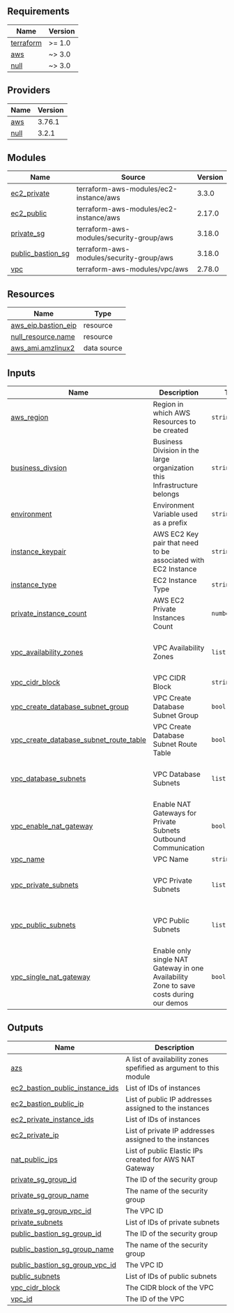 <!-- BEGIN_TF_DOCS -->
## Requirements

| Name | Version |
|------|---------|
| <a name="requirement_terraform"></a> [terraform](#requirement\_terraform) | >= 1.0 |
| <a name="requirement_aws"></a> [aws](#requirement\_aws) | ~> 3.0 |
| <a name="requirement_null"></a> [null](#requirement\_null) | ~> 3.0 |

## Providers

| Name | Version |
|------|---------|
| <a name="provider_aws"></a> [aws](#provider\_aws) | 3.76.1 |
| <a name="provider_null"></a> [null](#provider\_null) | 3.2.1 |

## Modules

| Name | Source | Version |
|------|--------|---------|
| <a name="module_ec2_private"></a> [ec2\_private](#module\_ec2\_private) | terraform-aws-modules/ec2-instance/aws | 3.3.0 |
| <a name="module_ec2_public"></a> [ec2\_public](#module\_ec2\_public) | terraform-aws-modules/ec2-instance/aws | 2.17.0 |
| <a name="module_private_sg"></a> [private\_sg](#module\_private\_sg) | terraform-aws-modules/security-group/aws | 3.18.0 |
| <a name="module_public_bastion_sg"></a> [public\_bastion\_sg](#module\_public\_bastion\_sg) | terraform-aws-modules/security-group/aws | 3.18.0 |
| <a name="module_vpc"></a> [vpc](#module\_vpc) | terraform-aws-modules/vpc/aws | 2.78.0 |

## Resources

| Name | Type |
|------|------|
| [aws_eip.bastion_eip](https://registry.terraform.io/providers/hashicorp/aws/latest/docs/resources/eip) | resource |
| [null_resource.name](https://registry.terraform.io/providers/hashicorp/null/latest/docs/resources/resource) | resource |
| [aws_ami.amzlinux2](https://registry.terraform.io/providers/hashicorp/aws/latest/docs/data-sources/ami) | data source |

## Inputs

| Name | Description | Type | Default | Required |
|------|-------------|------|---------|:--------:|
| <a name="input_aws_region"></a> [aws\_region](#input\_aws\_region) | Region in which AWS Resources to be created | `string` | `"us-east-1"` | no |
| <a name="input_business_divsion"></a> [business\_divsion](#input\_business\_divsion) | Business Division in the large organization this Infrastructure belongs | `string` | `"sap"` | no |
| <a name="input_environment"></a> [environment](#input\_environment) | Environment Variable used as a prefix | `string` | `"dev"` | no |
| <a name="input_instance_keypair"></a> [instance\_keypair](#input\_instance\_keypair) | AWS EC2 Key pair that need to be associated with EC2 Instance | `string` | `"terraform-key"` | no |
| <a name="input_instance_type"></a> [instance\_type](#input\_instance\_type) | EC2 Instance Type | `string` | `"t3.micro"` | no |
| <a name="input_private_instance_count"></a> [private\_instance\_count](#input\_private\_instance\_count) | AWS EC2 Private Instances Count | `number` | `1` | no |
| <a name="input_vpc_availability_zones"></a> [vpc\_availability\_zones](#input\_vpc\_availability\_zones) | VPC Availability Zones | `list(string)` | <pre>[<br>  "us-east-1a",<br>  "us-east-1b"<br>]</pre> | no |
| <a name="input_vpc_cidr_block"></a> [vpc\_cidr\_block](#input\_vpc\_cidr\_block) | VPC CIDR Block | `string` | `"10.0.0.0/16"` | no |
| <a name="input_vpc_create_database_subnet_group"></a> [vpc\_create\_database\_subnet\_group](#input\_vpc\_create\_database\_subnet\_group) | VPC Create Database Subnet Group | `bool` | `true` | no |
| <a name="input_vpc_create_database_subnet_route_table"></a> [vpc\_create\_database\_subnet\_route\_table](#input\_vpc\_create\_database\_subnet\_route\_table) | VPC Create Database Subnet Route Table | `bool` | `true` | no |
| <a name="input_vpc_database_subnets"></a> [vpc\_database\_subnets](#input\_vpc\_database\_subnets) | VPC Database Subnets | `list(string)` | <pre>[<br>  "10.0.151.0/24",<br>  "10.0.152.0/24"<br>]</pre> | no |
| <a name="input_vpc_enable_nat_gateway"></a> [vpc\_enable\_nat\_gateway](#input\_vpc\_enable\_nat\_gateway) | Enable NAT Gateways for Private Subnets Outbound Communication | `bool` | `true` | no |
| <a name="input_vpc_name"></a> [vpc\_name](#input\_vpc\_name) | VPC Name | `string` | `"myvpc"` | no |
| <a name="input_vpc_private_subnets"></a> [vpc\_private\_subnets](#input\_vpc\_private\_subnets) | VPC Private Subnets | `list(string)` | <pre>[<br>  "10.0.1.0/24",<br>  "10.0.2.0/24"<br>]</pre> | no |
| <a name="input_vpc_public_subnets"></a> [vpc\_public\_subnets](#input\_vpc\_public\_subnets) | VPC Public Subnets | `list(string)` | <pre>[<br>  "10.0.101.0/24",<br>  "10.0.102.0/24"<br>]</pre> | no |
| <a name="input_vpc_single_nat_gateway"></a> [vpc\_single\_nat\_gateway](#input\_vpc\_single\_nat\_gateway) | Enable only single NAT Gateway in one Availability Zone to save costs during our demos | `bool` | `true` | no |

## Outputs

| Name | Description |
|------|-------------|
| <a name="output_azs"></a> [azs](#output\_azs) | A list of availability zones spefified as argument to this module |
| <a name="output_ec2_bastion_public_instance_ids"></a> [ec2\_bastion\_public\_instance\_ids](#output\_ec2\_bastion\_public\_instance\_ids) | List of IDs of instances |
| <a name="output_ec2_bastion_public_ip"></a> [ec2\_bastion\_public\_ip](#output\_ec2\_bastion\_public\_ip) | List of public IP addresses assigned to the instances |
| <a name="output_ec2_private_instance_ids"></a> [ec2\_private\_instance\_ids](#output\_ec2\_private\_instance\_ids) | List of IDs of instances |
| <a name="output_ec2_private_ip"></a> [ec2\_private\_ip](#output\_ec2\_private\_ip) | List of private IP addresses assigned to the instances |
| <a name="output_nat_public_ips"></a> [nat\_public\_ips](#output\_nat\_public\_ips) | List of public Elastic IPs created for AWS NAT Gateway |
| <a name="output_private_sg_group_id"></a> [private\_sg\_group\_id](#output\_private\_sg\_group\_id) | The ID of the security group |
| <a name="output_private_sg_group_name"></a> [private\_sg\_group\_name](#output\_private\_sg\_group\_name) | The name of the security group |
| <a name="output_private_sg_group_vpc_id"></a> [private\_sg\_group\_vpc\_id](#output\_private\_sg\_group\_vpc\_id) | The VPC ID |
| <a name="output_private_subnets"></a> [private\_subnets](#output\_private\_subnets) | List of IDs of private subnets |
| <a name="output_public_bastion_sg_group_id"></a> [public\_bastion\_sg\_group\_id](#output\_public\_bastion\_sg\_group\_id) | The ID of the security group |
| <a name="output_public_bastion_sg_group_name"></a> [public\_bastion\_sg\_group\_name](#output\_public\_bastion\_sg\_group\_name) | The name of the security group |
| <a name="output_public_bastion_sg_group_vpc_id"></a> [public\_bastion\_sg\_group\_vpc\_id](#output\_public\_bastion\_sg\_group\_vpc\_id) | The VPC ID |
| <a name="output_public_subnets"></a> [public\_subnets](#output\_public\_subnets) | List of IDs of public subnets |
| <a name="output_vpc_cidr_block"></a> [vpc\_cidr\_block](#output\_vpc\_cidr\_block) | The CIDR block of the VPC |
| <a name="output_vpc_id"></a> [vpc\_id](#output\_vpc\_id) | The ID of the VPC |
<!-- END_TF_DOCS -->